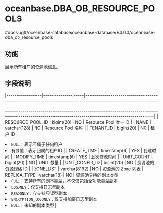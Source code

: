 oceanbase.DBA_OB_RESOURCE_POOLS 
====================================================
#docslug#/oceanbase-database/oceanbase-database/V4.0.0/oceanbase-dba_ob_resource_pools


功能 
-------------------

展示所有租户的资源池信息。

字段说明 
----------------------



|------------------|---------------|-----|-----------------------------------------------------------------------------------------------------------------------------------------------------------------------------------------------------------------------------------------------------------------------------------------------------------------------------------------------------------|
| RESOURCE_POOL_ID | bigint(20)    | NO  | Resource Pool 唯一 ID                                                                                                                                                                                                                                                                                                                                       |
| NAME             | varchar(128)  | NO  | Resource Pool 名称                                                                                                                                                                                                                                                                                                                                          |
| TENANT_ID        | bigint(20)    | NO  | 租户 ID <li> `NULL`：表示不属于任何租户   <li> 有效值：表示归属的租户ID                                                                                                                                                                                                             |
| CREATE_TIME      | timestamp(6)  | YES | 创建时间                                                                                                                                                                                                                                                                                                                                                      |
| MODIFY_TIME      | timestamp(6)  | YES | 上次修改时间                                                                                                                                                                                                                                                                                                                                                    |
| UNIT_COUNT       | bigint(20)    | NO  | UNIT 数量                                                                                                                                                                                                                                                                                                                                                   |
| UNIT_CONFIG_ID   | bigint(20)    | NO  | 资源池的资源规格 ID                                                                                                                                                                                                                                                                                                                                               |
| ZONE_LIST        | varchar(8192) | NO  | 资源池的 Zone 列表                                                                                                                                                                                                                                                                                                                                              |
| REPLICA_TYPE     | varchar(18)   | NO  | 资源池支持的副本类型 <li> `FULL`：支持所有的副本类型，不仅仅包括全功能类型副本   <li> `LOGONLY`：仅支持日志型副本   <li> `READONLY`：仅支持只读型副本   <li> `ENCRYPTION_LOGONLY`：仅支持加密日志型副本   <li> `NULL`：未知的副本类型    |


